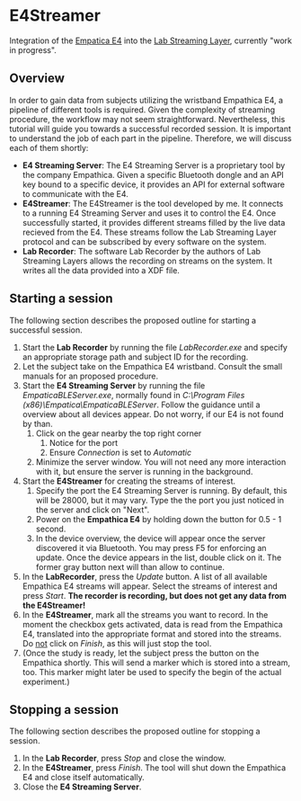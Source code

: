 # E4Streamer
Integration of the [Empatica E4](https://www.empatica.com/research/e4/) into the [Lab Streaming Layer](https://github.com/sccn/labstreaminglayer), currently "work in progress".

## Overview
In order to gain data from subjects utilizing the wristband Empathica E4, a pipeline of different tools is required. Given the complexity of streaming procedure, the workflow may not seem straightforward. Nevertheless, this tutorial will guide you towards a successful recorded session. It is important to understand the job of each part in the pipeline. Therefore, we will discuss each of them shortly:
- **E4 Streaming Server**: The E4 Streaming Server is a proprietary tool by the company Empathica. Given a specific Bluetooth dongle and an API key bound to a specific device, it provides an API for external software to communicate with the E4.
- **E4Streamer**: The E4Streamer is the tool developed by me. It connects to a running E4 Streaming Server and uses it to control the E4. Once successfully started, it provides different streams filled by the live data recieved from the E4. These streams follow the Lab Streaming Layer protocol and can be subscribed by every software on the system.
- **Lab Recorder**: The software Lab Recorder by the authors of Lab Streaming Layers allows the recording on streams on the system. It writes all the data provided into a XDF file.

## Starting a session
The following section describes the proposed outline for starting a successful session.
1. Start the **Lab Recorder** by running the file *LabRecorder.exe* and specify an appropriate storage path and subject ID for the recording.
2. Let the subject take on the Empathica E4 wristband. Consult the small manuals for an proposed procedure.
3. Start the **E4 Streaming Server** by running the file *EmpaticaBLEServer.exe*, normally found in *C:\Program Files (x86)\Empatica\EmpaticaBLEServer*. Follow the guidance until a overview about all devices appear. Do not worry, if our E4 is not found by than. 
   1. Click on the gear nearby the top right corner 
      1. Notice for the port
      2. Ensure *Connection* is set to *Automatic*
   2. Minimize the server window. You will not need any more interaction with it, but ensure the server is running in the background.
4. Start the **E4Streamer** for creating the streams of interest.
   1. Specify the port the E4 Streaming Server is running. By default, this will be 28000, but it may vary. Type the the port you just noticed in the server and click on "Next".
   2. Power on the **Empathica E4** by holding down the button for 0.5 - 1 second.
   3. In the device overview, the device will appear once the server discovered it via Bluetooth. You may press F5 for enforcing an update. Once the device appears in the list, double click on it. The former gray button next will than allow to continue.
5. In the **LabRecorder**, press the *Update* button. A list of all available Empathica E4 streams will appear. Select the streams of interest and press *Start*. **The recorder is recording, but does not get any data from the E4Streamer!**
6. In the **E4Streamer**, mark all the streams you want to record. In the moment the checkbox gets activated, data is read from the Empathica E4, translated into the appropriate format and stored into the streams. Do <u>not</u> click on *Finish*, as this will just stop the tool.
7. (Once the study is ready, let the subject press the button on the Empathica shortly. This will send a marker which is stored into a stream, too. This marker might later be used to specify the begin of the actual experiment.)

## Stopping a session
The following section describes the proposed outline for stopping a session.
1. In the **Lab Recorder**, press *Stop* and close the window.
2. In the **E4Streamer**, press *Finish*. The tool will shut down the Empathica E4 and close itself automatically.
3. Close the **E4 Streaming Server**.
